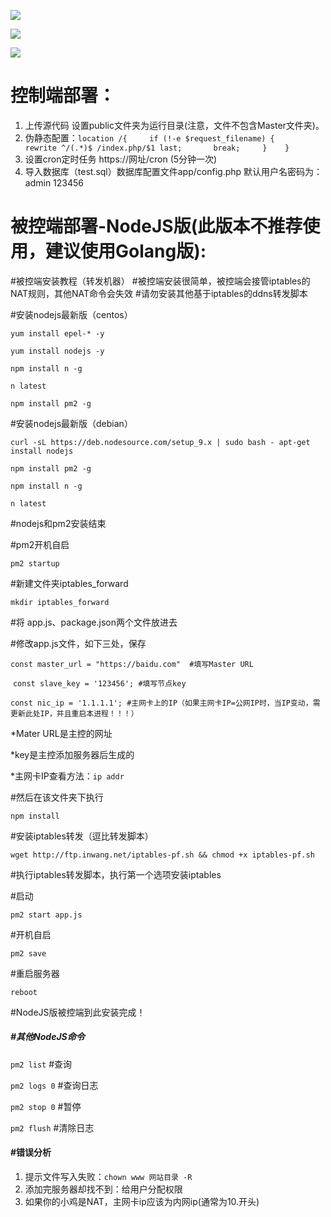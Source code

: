 ![](https://raw.githubusercontent.com/Git-Lofter/rules-panel/master/img/01.png)

![](https://raw.githubusercontent.com/Git-Lofter/rules-panel/master/img/02.png)

![](https://raw.githubusercontent.com/Git-Lofter/rules-panel/master/img/03.png)

# 控制端部署：

1. 上传源代码 设置public文件夹为运行目录(注意，文件不包含Master文件夹)。
2. 伪静态配置：`location /{     if (!-e $request_filename) {       rewrite ^/(.*)$ /index.php/$1 last;       break;     }    }  `
3. 设置cron定时任务  https://网址/cron (5分钟一次)
4. 导入数据库（test.sql）数据库配置文件app/config.php  默认用户名密码为：admin 123456

# 被控端部署-NodeJS版(此版本不推荐使用，建议使用Golang版):

#被控端安装教程（转发机器）
#被控端安装很简单，被控端会接管iptables的NAT规则，其他NAT命令会失效
#请勿安装其他基于iptables的ddns转发脚本

#安装nodejs最新版（centos）

`yum install epel-* -y`

`yum install nodejs -y`

`npm install n -g`

`n latest`

`npm install pm2 -g`

#安装nodejs最新版（debian）

`curl -sL https://deb.nodesource.com/setup_9.x | sudo bash - apt-get install nodejs`

`npm install pm2 -g`

`npm install n -g`

`n latest`


#nodejs和pm2安装结束

#pm2开机自启

`pm2 startup`

#新建文件夹iptables_forward

`mkdir iptables_forward`

#将 app.js、package.json两个文件放进去

#修改app.js文件，如下三处，保存

​	`const master_url = "https://baidu.com"  #填写Master URL`

​	`const slave_key = '123456'; #填写节点key`

​	`const nic_ip = '1.1.1.1'; #主网卡上的IP（如果主网卡IP=公网IP时，当IP变动，需更新此处IP，并且重启本进程！！！）`



*Mater URL是主控的网址

*key是主控添加服务器后生成的

*主网卡IP查看方法：`ip addr`

#然后在该文件夹下执行

`npm install` 

#安装iptables转发（逗比转发脚本）

`wget http://ftp.inwang.net/iptables-pf.sh && chmod +x iptables-pf.sh`

#执行iptables转发脚本，执行第一个选项安装iptables

#启动

`pm2 start app.js`

#开机自启

`pm2 save`

#重启服务器 

`reboot`     

#NodeJS版被控端到此安装完成！

##### #其他NodeJS命令

`pm2 list`       #查询

`pm2 logs 0`  #查询日志

`pm2 stop 0` #暂停

`pm2 flush`   #清除日志



#### #错误分析

1. 提示文件写入失败：`chown www 网站目录 -R`
2. 添加完服务器却找不到：给用户分配权限
3. 如果你的小鸡是NAT，主网卡ip应该为内网ip(通常为10.开头)
